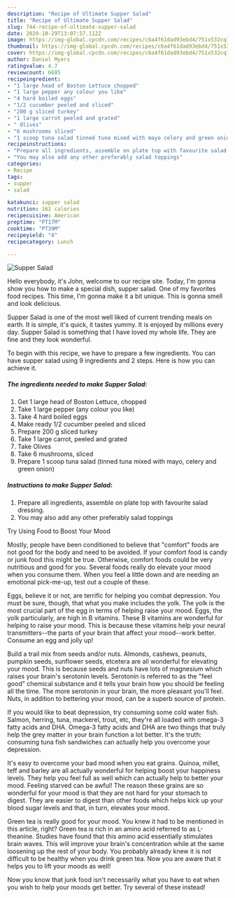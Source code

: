 ```yaml
---
description: "Recipe of Ultimate Supper Salad"
title: "Recipe of Ultimate Supper Salad"
slug: 744-recipe-of-ultimate-supper-salad
date: 2020-10-29T13:07:57.112Z
image: https://img-global.cpcdn.com/recipes/c6a4f61dad93ebd4/751x532cq70/supper-salad-recipe-main-photo.jpg
thumbnail: https://img-global.cpcdn.com/recipes/c6a4f61dad93ebd4/751x532cq70/supper-salad-recipe-main-photo.jpg
cover: https://img-global.cpcdn.com/recipes/c6a4f61dad93ebd4/751x532cq70/supper-salad-recipe-main-photo.jpg
author: Daniel Myers
ratingvalue: 4.7
reviewcount: 6685
recipeingredient:
- "1 large head of Boston Lettuce chopped"
- "1 large pepper any colour you like"
- "4 hard boiled eggs"
- "1/2 cucumber peeled and sliced"
- "200 g sliced turkey"
- "1 large carrot peeled and grated"
- " Olives"
- "6 mushrooms sliced"
- "1 scoop tuna salad tinned tuna mixed with mayo celery and green onion"
recipeinstructions:
- "Prepare all ingredients, assemble on plate top with favourite salad dressing."
- "You may also add any other preferably salad toppings"
categories:
- Recipe
tags:
- supper
- salad

katakunci: supper salad 
nutrition: 161 calories
recipecuisine: American
preptime: "PT17M"
cooktime: "PT39M"
recipeyield: "4"
recipecategory: Lunch

---
```



![Supper Salad](https://img-global.cpcdn.com/recipes/c6a4f61dad93ebd4/751x532cq70/supper-salad-recipe-main-photo.jpg)

Hello everybody, it's John, welcome to our recipe site. Today, I'm gonna show you how to make a special dish, supper salad. One of my favorites food recipes. This time, I'm gonna make it a bit unique. This is gonna smell and look delicious.

Supper Salad is one of the most well liked of current trending meals on earth. It is simple, it's quick, it tastes yummy. It is enjoyed by millions every day. Supper Salad is something that I have loved my whole life. They are fine and they look wonderful.




To begin with this recipe, we have to prepare a few ingredients. You can have supper salad using 9 ingredients and 2 steps. Here is how you can achieve it.

<!--inarticleads1-->

##### The ingredients needed to make Supper Salad:

1. Get 1 large head of Boston Lettuce, chopped
1. Take 1 large pepper (any colour you like)
1. Take 4 hard boiled eggs
1. Make ready 1/2 cucumber peeled and sliced
1. Prepare 200 g sliced turkey
1. Take 1 large carrot, peeled and grated
1. Take  Olives
1. Take 6 mushrooms, sliced
1. Prepare 1 scoop tuna salad (tinned tuna mixed with mayo, celery and green onion)




<!--inarticleads2-->

##### Instructions to make Supper Salad:

1. Prepare all ingredients, assemble on plate top with favourite salad dressing.
1. You may also add any other preferably salad toppings




Try Using Food to Boost Your Mood


Mostly, people have been conditioned to believe that "comfort" foods are not good for the body and need to be avoided. If your comfort food is candy or junk food this might be true. Otherwise, comfort foods could be very nutritious and good for you. Several foods really do elevate your mood when you consume them. When you feel a little down and are needing an emotional pick-me-up, test out a couple of these.

Eggs, believe it or not, are terrific for helping you combat depression. You must be sure, though, that what you make includes the yolk. The yolk is the most crucial part of the egg in terms of helping raise your mood. Eggs, the yolk particularly, are high in B vitamins. These B vitamins are wonderful for helping to raise your mood. This is because these vitamins help your neural transmitters--the parts of your brain that affect your mood--work better. Consume an egg and jolly up!

Build a trail mix from seeds and/or nuts. Almonds, cashews, peanuts, pumpkin seeds, sunflower seeds, etcetera are all wonderful for elevating your mood. This is because seeds and nuts have lots of magnesium which raises your brain's serotonin levels. Serotonin is referred to as the "feel good" chemical substance and it tells your brain how you should be feeling all the time. The more serotonin in your brain, the more pleasant you'll feel. Nuts, in addition to bettering your mood, can be a superb source of protein.

If you would like to beat depression, try consuming some cold water fish. Salmon, herring, tuna, mackerel, trout, etc, they're all loaded with omega-3 fatty acids and DHA. Omega-3 fatty acids and DHA are two things that truly help the grey matter in your brain function a lot better. It's the truth: consuming tuna fish sandwiches can actually help you overcome your depression. 

It's easy to overcome your bad mood when you eat grains. Quinoa, millet, teff and barley are all actually wonderful for helping boost your happiness levels. They help you feel full as well which can actually help to better your mood. Feeling starved can be awful! The reason these grains are so wonderful for your mood is that they are not hard for your stomach to digest. They are easier to digest than other foods which helps kick up your blood sugar levels and that, in turn, elevates your mood.

Green tea is really good for your mood. You knew it had to be mentioned in this article, right? Green tea is rich in an amino acid referred to as L-theanine. Studies have found that this amino acid essentially stimulates brain waves. This will improve your brain's concentration while at the same loosening up the rest of your body. You probably already knew it is not difficult to be healthy when you drink green tea. Now you are aware that it helps you to lift your moods as well!

Now you know that junk food isn't necessarily what you have to eat when you wish to help your moods get better. Try several of these instead!

